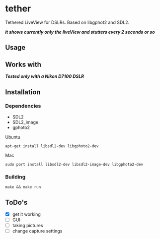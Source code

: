 # tether
Tethered LiveView for DSLRs. Based on libgphot2 and SDL2.

___it shows currently only the liveView and stutters every 2 seconds or so___


## Usage

## Works with

___Tested only with a Nikon D7100 DSLR___

## Installation

### Dependencies
- SDL2
- SDL2_image
- gphoto2

Ubuntu
```
apt-get install libsdl2-dev libgphoto2-dev
```
Mac
```
sudo port install libsdl2-dev libsdl2-image-dev libgphoto2-dev
```
### Building
```
make && make run
```
## ToDo's
- [x] get it working
- [ ] GUI
- [ ] taking pictures
- [ ] change capture settings
